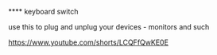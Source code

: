 **** keyboard switch

use this to plug and unplug your devices - monitors and such

https://www.youtube.com/shorts/LCQFfQwKE0E
